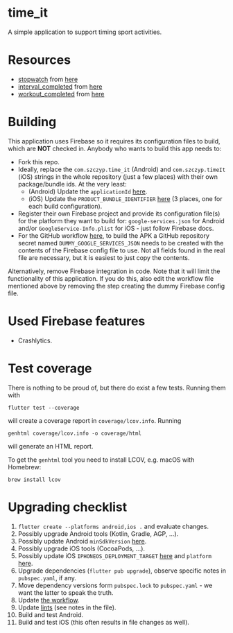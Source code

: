 # time_it

A simple application to support timing sport activities.

# Resources

- [stopwatch](images/svg/stopwatch.svg) from
  [here](https://dryicons.com/icon/stopwatch-icon-5725)
- [interval_completed](assets/audio/interval_completed.mp3) from
  [here](https://www.zedge.net/ringtone/fdbdbd2e-46ae-35ef-adaa-f343ef3204c7)
- [workout_completed](assets/audio/workout_completed.mp3) from
  [here](https://www.zedge.net/ringtone/99a9a13c-2881-32ff-aa8b-84302fb3532c)

# Building

This application uses Firebase so it requires its configuration files to build,
which are **NOT** checked in. Anybody who wants to build this app needs to:
- Fork this repo.
- Ideally, replace the `com.szczyp.time_it` (Android) and `com.szczyp.timeIt`
  (iOS) strings in the whole repository (just a few places) with their own
  package/bundle ids. At the very least:
  - (Android) Update the `applicationId` [here](android/app/build.gradle).
  - (iOS) Update the `PRODUCT_BUNDLE_IDENTIFIER`
    [here](ios/Runner.xcodeproj/project.pbxproj) (3 places, one for each build
    configuration).
- Register their own Firebase project and provide its configuration file(s) for
  the platform they want to build for: `google-services.json` for Android and/or
  `GoogleService-Info.plist` for iOS - just follow Firebase docs.
- For the GitHub workflow [here](.github/workflows/main.yml), to build the APK a
  GitHub repository secret named `DUMMY_GOOGLE_SERVICES_JSON` needs to be
  created with the contents of the Firebase config file to use. Not all fields
  found in the real file are necessary, but it is easiest to just copy the
  contents.

Alternatively, remove Firebase integration in code. Note that it will limit the
functionality of this application. If you do this, also edit the workflow file
mentioned above by removing the step creating the dummy Firebase config file.

# Used Firebase features

- Crashlytics.

# Test coverage

There is nothing to be proud of, but there do exist a few tests. Running them
with
```shell
flutter test --coverage
```
will create a coverage report in `coverage/lcov.info`. Running
```shell
genhtml coverage/lcov.info -o coverage/html
```
will generate an HTML report.

To get the `genhtml` tool you need to install LCOV, e.g. macOS with Homebrew:
```shell
brew install lcov
```

# Upgrading checklist

1. `flutter create --platforms android,ios .` and evaluate changes.
1. Possibly upgrade Android tools (Kotlin, Gradle, AGP, ...).
1. Possibly update Android `minSdkVersion` [here](android/app/build.gradle).
1. Possibly upgrade iOS tools (CocoaPods, ...).
1. Possibly update iOS `IPHONEOS_DEPLOYMENT_TARGET`
   [here](ios/Runner.xcodeproj/project.pbxproj) and `platform` [here](ios/Podfile).
1. Upgrade dependencies (`flutter pub upgrade`), observe specific notes in `pubspec.yaml`, if any.
1. Move dependency versions form `pubspec.lock` to `pubspec.yaml` - we want the latter to speak the truth.
1. Update [the workflow](.github/workflows/ci.yml).
1. Update [lints](analysis_options.yaml) (see notes in the file).
1. Build and test Android.
1. Build and test iOS (this often results in file changes as well).
